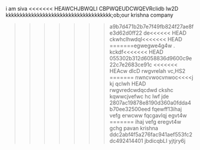 i am siva
<<<<<<< HEAWCHJBWQLI CBPWQEUDCWQEVRclidb lw2D
kkkkkkkkkkkkkkkkkkkkkkkkkkkkkkkkkkkkk;ob;our
krishna company
>>>>>>> a9b7d471b2b7e7f49fb824f27ae8fe3d62d0ff22
de<<<<<< HEAD
ckwhclhwdql<<<<<<< HEAD
=======egwegwe4g4w
 . kckdf<<<<<<< HEAD
>>>>>>> 055302b312d6058836d9600c9e22c7e2683ce91c
<<<<<<< HEAcw dlcD
rwgvrelah vc,HS2
=======
nwncvwocvnwoc<<<<j kj qclwh HEAD
rwgvredcwdqcdwd ckshc kqwwcjvefwc hc lwf jde
>>>>>>> 2807ac19878e8190d360a0fdda4b70ee32500eed
fqewff13ihaj 
vefg erwcww
fqcgavlqj
egvt4w
=======
ihaj 
vefg eregvt4w
gchg
pavan 
krishna
>>>>>>> ddc2abf4f5a276fac941aef553fc2dc492414401
jbdicqbLI 
yjtjry6j
